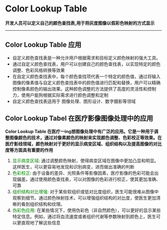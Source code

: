 # Color Lookup Table
**开发人员可以定义自己的颜色查找表,用于将灰度图像以假彩色映射的方式显示**
***

## Color Lookup Table 应用
* 自定义颜色查找表是一种允许用户根据需求和目标定义颜色映射的强大工具。
* 通过自定义颜色查找表，用户可以创建自己的颜色查找表，以实现特定的颜色调整、色彩风格转换等效果
* 在自定义颜色查找表中，每个颜色查找项代表一个特定的颜色值，通过将输入图像的像素值与自定义颜色查找表中的颜色值进行匹配和替换，用户可以精确控制像素颜色的输出效果。这种颜色调整的方法提供了高度的灵活性和控制力，使用户能狗根据实际需求进行颜色调整和定制
* 自定义颜色查找表适用于 图像处理、图形设计、数字摄影等领域


## Color Lookup Tabel 在医疗影像图像处理中的应用
**Color Lookup Table 在医疗一ing想图像处理中有广泛的应用。它是一种用于调整图像颜色的技术，通过对像素颜色的映射来实现颜色调整、色彩校正等效果。在医疗影线领域，颜色映射对于更好的显示病变区域、组织结构以及提高图像的对比度等方面具有重要的作用**
1. <font color=green>显示病变区域</font>: 通过调整颜色映射，使得病变区域在图像中更加凸显和明显。这样医生，可以更容易地发现和识别病变，进而做出准确的判断
2. <font color=green>色彩校正</font>: 由于设备的差异、光照条件等影像因素，医疗影像的色彩可能会出现偏差。通过使用颜色查找表，可以对图像的色彩进行校正，使其更加准确、可靠
3. <font color=green>组织结构对比增强</font>: 对于某些软组织或低对比度组织，医生可能很难从图像中观察到细节。通过颜色映射技术，可以增强组织结构的对比度，使医生更加清晰的看到组织结构和纹理。
4. <font color=green>伪彩色应用</font>: 在某些情况下，使用伪彩色（非自然颜色），可以更好的显示某些特定信息。例如，通过将血流速度或者组织代谢等参数映射到颜色上，医生可以更直观地了解这些信息

